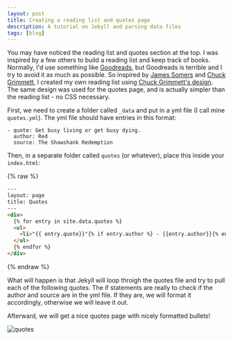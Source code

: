 ```yaml
---
layout: post
title: Creating a reading list and quotes page
description: A tutorial on Jekyll and parsing data files
tags: [blog]
---
```


You may have noticed the reading list and quotes section at the top. I was inspired by a few others to build a reading list and keep track of books.
Normally, I'd use something like [Goodreads](www.goodreads.com), but Goodreads is terrible and I try to avoid it as much as possible. So inspired by <a href="https://jsomers.net/#books">James Somers</a> and [Chuck Grimmett](http://www.cagrimmett.com/reading/), I created my own reading list using [Chuck Grimmett's design](https://github.com/cagrimmett/jekyll-tools). The same design was used for the quotes page, and is actually simpler than the reading list - no CSS necessary.

First, we need to create a folder called `_data` and put in a yml file (I call mine `quotes.yml`). The yml file should have entries in this format:

```
- quote: Get busy living or get busy dying.
  author: Red
  source: The Shawshank Redemption
```

Then, in a separate folder called `quotes` (or whatever), place this inside your `index.html`:

{% raw %}
```html
---
layout: page
title: Quotes
---
<div>
  {% for entry in site.data.quotes %}
  <ul>
    <li>"{{ entry.quote}}"{% if entry.author %} - {{entry.author}}{% endif%}{% if entry.source %}, <i>{{ entry.source }}</i>{% endif %}</li>
  </ul>
  {% endfor %}
</div>
```
{% endraw %}

What will happen is that Jekyll will loop throigh the quotes file and try to pull each of the following quotes.
The if statements are really to check if the author and source are in the yml file. If they are, we will format
it accordingly, otherwise we will leave it out.

Afterward, we will get a nice quotes page with nicely formatted bullets!

![quotes](https://mohsaad.com/blog/images/quotes.png)
